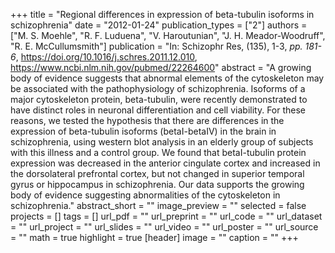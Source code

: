 +++
title = "Regional differences in expression of beta-tubulin isoforms in schizophrenia"
date = "2012-01-24"
publication_types = ["2"]
authors = ["M. S. Moehle", "R. F. Luduena", "V. Haroutunian", "J. H. Meador-Woodruff", "R. E. McCullumsmith"]
publication = "In: Schizophr Res, (135), 1-3, _pp. 181-6_, https://doi.org/10.1016/j.schres.2011.12.010, https://www.ncbi.nlm.nih.gov/pubmed/22264600"
abstract = "A growing body of evidence suggests that abnormal elements of the cytoskeleton may be associated with the pathophysiology of schizophrenia. Isoforms of a major cytoskeleton protein, beta-tubulin, were recently demonstrated to have distinct roles in neuronal differentiation and cell viability. For these reasons, we tested the hypothesis that there are differences in the expression of beta-tubulin isoforms (betaI-betaIV) in the brain in schizophrenia, using western blot analysis in an elderly group of subjects with this illness and a control group. We found that betaI-tubulin protein expression was decreased in the anterior cingulate cortex and increased in the dorsolateral prefrontal cortex, but not changed in superior temporal gyrus or hippocampus in schizophrenia. Our data supports the growing body of evidence suggesting abnormalities of the cytoskeleton in schizophrenia."
abstract_short = ""
image_preview = ""
selected = false
projects = []
tags = []
url_pdf = ""
url_preprint = ""
url_code = ""
url_dataset = ""
url_project = ""
url_slides = ""
url_video = ""
url_poster = ""
url_source = ""
math = true
highlight = true
[header]
image = ""
caption = ""
+++
